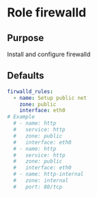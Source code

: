 # Role firewalld

## Purpose
Install and configure firewalld


## Defaults
```yml
firwalld_rules:
  - name: Setup public net
    zone: public
    interface: eth0
# Example
  # - name: http
  #   service: http
  #   zone: public
  #   interface: eth0
  # - name: http
  #   service: http
  #   zone: public
  #   interface: eth0
  # - name: http-internal
  #   zone: internal
  #   port: 80/tcp

```